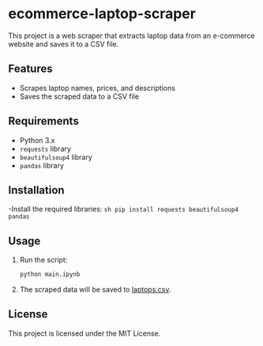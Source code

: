 # ecommerce-laptop-scraper

This project is a web scraper that extracts laptop data from an e-commerce website and saves it to a CSV file.

## Features

- Scrapes laptop names, prices, and descriptions
- Saves the scraped data to a CSV file

## Requirements

- Python 3.x
- `requests` library
- `beautifulsoup4` library
- `pandas` library

## Installation


-Install the required libraries:
    ```sh
    pip install requests beautifulsoup4 pandas
    ```

## Usage

1. Run the script:
    ```sh
    python main.ipynb
    ```

2. The scraped data will be saved to [laptops.csv](http://_vscodecontentref_/0).

## License

This project is licensed under the MIT License.
